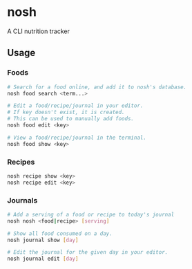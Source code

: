 # nosh

A CLI nutrition tracker

## Usage

### Foods

```sh
# Search for a food online, and add it to nosh's database.
nosh food search <term...>

# Edit a food/recipe/journal in your editor.
# If key doesn't exist, it is created.
# This can be used to manually add foods.
nosh food edit <key>

# View a food/recipe/journal in the terminal.
nosh food show <key>
```

### Recipes

```sh
nosh recipe show <key>
nosh recipe edit <key>
```

### Journals

```sh
# Add a serving of a food or recipe to today's journal
nosh nosh <food|recipe> [serving]

# Show all food consumed on a day.
nosh journal show [day]

# Edit the journal for the given day in your editor.
nosh journal edit [day]
```
